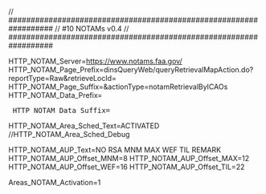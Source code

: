 // ##################################################################
//                   #10 NOTAMs v0.4
// ##################################################################

HTTP_NOTAM_Server=https://www.notams.faa.gov/
HTTP_NOTAM_Page_Prefix=dinsQueryWeb/queryRetrievalMapAction.do?reportType=Raw&retrieveLocId=
HTTP_NOTAM_Page_Suffix=&actionType=notamRetrievalByICAOs
HTTP_NOTAM_Data_Prefix=<PRE>
HTTP_NOTAM_Data_Suffix=</PRE>
HTTP_NOTAM_Area_Sched_Text=ACTIVATED
//HTTP_NOTAM_Area_Sched_Debug

HTTP_NOTAM_AUP_Text=NO RSA     MNM MAX WEF   TIL REMARK
HTTP_NOTAM_AUP_Offset_MNM=8
HTTP_NOTAM_AUP_Offset_MAX=12
HTTP_NOTAM_AUP_Offset_WEF=16
HTTP_NOTAM_AUP_Offset_TIL=22

Areas_NOTAM_Activation=1